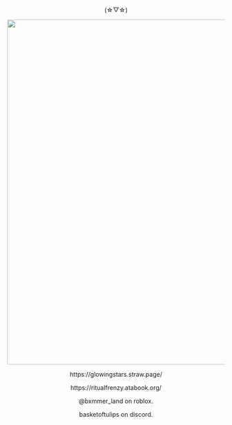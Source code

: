 <p align="center">
(⁠☆⁠▽⁠☆⁠)
</p>

<p align="center">
  <img width="900" height="800" src="https://github.com/user-attachments/assets/8023e0c1-1605-4fa3-a35c-a2aee65dd0cc">
</p>








<p align="center">
https://glowingstars.straw.page/
</p>
<p align="center">
https://ritualfrenzy.atabook.org/
</p>

<p align="center">
@bxmmer_land on roblox.
</p>
<p align="center">
basketoftulips on discord.
</p>


